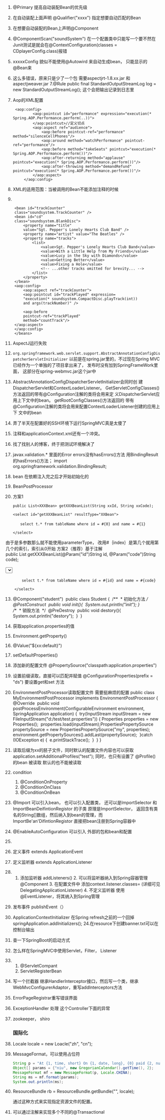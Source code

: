 1. @Primary 提高自动装配Bean的优先级
2. 在自动装配上面声明
     @Qualifier("xxxx") 指定想要自动匹配的Bean
3. 在想要自动装配的Bean上声明@Component
4. @ComponentScan("soundSystem") 在一个配置类中只能写一个要不然在Junit测试是就会在@ContextConfiguration(classes = CDplayerConfig.class)报错
5. xxxxxConfig 貌似不能使用@Autowird 来自动生成bean， 只能显示的@Bean来 
6. 这么多错误，原来只是少了一个包 需要aspectjrt-1.8.xx.jar 和aspectjweaver.jar
     7.@Rule
        public final StandardOutputStreamLog log = new StandardOutputStreamLog();
       这个会把输出记录到日志里
7. Aop的XML配置

        <aop:config>
                <aop:pointcut id="performance" expression="execution(* Spring.AOP.Performance.perform(..))">
                </aop:pointcut>//定义切点
                <aop:aspect ref="audience">
                    <aop:before pointcut-ref="performance" method="silenceCellPhones"/>
                    <aop:around method="watchPerformance" pointcut-ref="performance"/>
                    <aop:before method="takeSeats" pointcut="execution(* Spring.AOP.Performance.perform())"/>
                    <aop:after-returning method="applause" pointcut="execution(* Spring.AOP.Performance.perform())"/>
                    <aop:after-throwing method="demandRefund" pointcut="execution(* Spring.AOP.Performance.perform())"/>
                </aop:aspect>
            </aop:config>


10. XML的适用范围：当被调用的Bean不能添加注释的时候
11. 

		<bean id="trackCounter"
		class="soundsystem.TrackCounter" />	
		<bean id="cd"
		class="soundsystem.BlankDisc">
			<property name="title"
			value="Sgt. Pepper's Lonely Hearts Club Band" />
			<property name="artist" value="The Beatles" />
			<property name="tracks">
				<list>
					<value>Sgt. Pepper's Lonely Hearts Club Band</value>
					<value>With a Little Help from My Friends</value>
					<value>Lucy in the Sky with Diamonds</value>
					<value>Getting Better</value>
					<value>Fixing a Hole</value>
					<!-- ...other tracks omitted for brevity... -->
				</list>
			</property>
		</bean>
		<aop:config>
			<aop:aspect ref="trackCounter">
			<aop:pointcut id="trackPlayed" expression=
			"execution(* soundsystem.CompactDisc.playTrack(int))
			and args(trackNumber)" />
		
			<aop:before
			pointcut-ref="trackPlayed"
			method="countTrack"/>
		</aop:aspect>
		</aop:config>
		</beans>

11. AspectJ运行失败
12. `org.springframework.web.servlet.support.AbstractAnnotationConfigDispatcherServletInitializer` 
以前是在spring.jar里的，不过现在Spring MVC已经作为一个单独的了项目拿出来了， 发布时没有加到SpringFrameWork里面， 这部分在spring-webmvc.jar这个jar中
13. AbstractAnnotationConfigDispatcherServletInitializer会同时创
建DispatcherServlet和ContextLoaderListener。 GetServletConfigClasses()方法返回的带有@Configuration注解的类将会用来定
义DispatcherServlet应用上下文中的bean。 getRootConfigClasses()方法返回的
带有@Configuration注解的类将会用来配置ContextLoaderListener创建的应用上下
文中的bean
13. 弄了半天在配置好的SSH环境下运行SpringMVC真是太傻了
14. 注释和applicationContext.xml还有一个冲突。
15. 找了找别人的博客，终于把测试环境解决了
16. javax.validation.* 里面的Error errors没有hasErrors()方法
用BindingResult的hasErrors()方法；
 import org.springframework.validation.BindingResult;
17. bean 在依赖注入完之后才开始初始化的
18. BeanPostProcessor
19. 方案1

		public List<XXXBean> getXXXBeanList(String xxId, String xxCode);  
		
		<select id="getXXXBeanList" resultType="XXBean">
		
		　　select t.* from tableName where id = #{0} and name = #{1}  
		
		</select>  

由于是多参数那么就不能使用parameterType， 改用#｛index｝是第几个就用第几个的索引，索引从0开始
方案2（推荐）基于注解
​		
​		public List<XXXBean> getXXXBeanList(@Param("id")String id, @Param("code")String code);  
​		
		<select id="getXXXBeanList" resultType="XXBean">
		
		　　select t.* from tableName where id = #{id} and name = #{code}  
		
		</select>  




13. @Component("student")
    ​		        public class Student {
    ​		            /**
    ​		             * 初始化方法
    ​		             */
    ​		            @PostConstruct
    ​		            public void init(){
    ​		                System.out.println("init");
    ​		            }
    ​		            
    ​		            /**
    ​		             * 销毁方法
    ​		             */
    ​		            @PreDestroy
    ​		            public void destory(){
    ​		                System.out.println("destory");
    ​		            }
    ​		        }

14. 获取application.properties的值

 15. Environment.getProperty()

 16. @Value("${xx:default}")

 17. setDefaultProperties()

18. 添加新的配置文件
    @PropertySource("classpath:application.properties")

19. 设置前缀读取，直接可以匹配并赋值 @ConfigurationProperties(prefix = "ds") 要设置get和set 方法

20. EnvironmentPostProcessor读取配置文件 需要挺麻烦的配置
    public class MyEnvironmentPostProcessor implements EnvironmentPostProcessor {
    ​    @Override
    ​    public void postProcessEnvironment(ConfigurableEnvironment environment, SpringApplication application) {
    ​        try(InputStream inputStream = new FileInputStream("d:/test/test.properties")) {
    ​            Properties properties = new Properties();
    ​            properties.load(inputStream);
    ​            PropertiesPropertySource propertySource = new PropertiesPropertySource("my", properties);
    ​            environment.getPropertySources().addLast(propertySource);
    ​        }catch (IOException e) {
    ​            e.printStackTrace();
    ​        }
    ​    }
    }

21. 读取后缀为xx的胚子文件，同时默认的配置文件内容也可以获取         application.setAdditionalProfiles("test");
    同时，也只有设置了    @Profile() 的bean 被读取 默认的也不能被读取

22. condition
    1. @ConditionOnProperty
    2. @ConditionOnClass
    3. @ConditionOnBean

23. @Import 可以引入bean， 也可以引入配置类， 还可以是ImportSelector 和 ImportBeanDeifintionRegistor 的子类  原理是ImportSelector， 返回含有类名的String[]数组，然后纳入到bean的管理，而ImportBe'an'DifintionRegistor 直接把bean注册到Spring容器中

24. @EnableAutoConfiguration 可以引入 外部的包和bean和配置

25. 

   26. 定义事件 extends ApplicationEvent

   27. 定义监听器 extends ApplicationListener

   28. 1. 添加监听器 addListeners() 
            2. 可以将监听器纳入到Spring容器管理@Component
            3. 在配置文件中 添加context.listener.classes= (详细可见DelegatingApplicationListener)
            4. 不定义监听器 使用 @EventListener，将其纳入到Spring管理

   29. 发布事件 publishEvent（）

30. ApplicationContextInitializer 在Spring refresh之前的一个回掉   springApplication.addInitializers();
    24.在resource下创建banner.txt可以在控制台输出

31. 查一下SpringBoot的启动方式

32. 怎么样在SpringMVC中使用Servlet，Filter， Listener

33. 1. @ServletCompant 
    2. ServletRegisterBean

34. 写一个拦截器 继承HandlerInterceptor接口，然后写一个类，继承WebMvcConfigurerAdaptor，重写addInterceptors方法

35. ErrorPageRegistrar重写错误界面

36. ExceptionHandler 处理 这个Controller下面的异常

37. zookeeper， shiro

    ### 国际化

1. Locale locale = new Loacle("zh", "cn");

2. MessageFormat，可以使用占位符

   ```java
   String p = "At {1, time, short} On {1, date, long}, {0} paid {2, number, currency}";
   Object[] params = {"niu", new GregorianCalendar().getTime(), 2};
   MessageFormat mf = new MessageFormat(p, Locale.CHINA);
   String ms = mf.format(params);
   System.out.println(ms);
   ```

3. ResourceBundle rb = ResourceBundle.getBundle("", locale);

   通过这种方式来实现指定资源文件的配置。

4. 可以通过注解来实现多个不同的@Transactional

​	
